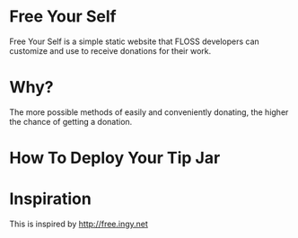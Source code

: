 # Free Your Self

Free Your Self is a simple static website that FLOSS developers can customize
and use to receive donations for their work.

# Why?

The more possible methods of easily and conveniently donating, the higher the
chance of getting a donation.

# How To Deploy Your Tip Jar

# Inspiration

This is inspired by http://free.ingy.net
